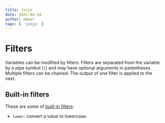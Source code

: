 ```yaml
---
title: Jinja
date: 2021-04-24
author: m0wer
tags: [ 'jinja' ]
---
```


# Filters

Variables can be modified by filters. Filters are separated from the variable
by a pipe symbol (`|`) and may have optional arguments in parentheses.
Multiple filters can be chained. The output of one filter is applied to the
next.

## Built-in filters

These are some of
[built-in filters](https://jinja.palletsprojects.com/en/master/templates/#builtin-filters):

* `lower`: convert a value to lowercase.
